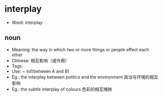 # interplay

- Word: interplay

## noun

- Meaning: the way in which two or more things or people affect each other
- Chinese: 相互影响（或作用）
- Tags: 
- Use: ~ (of/between A and B)
- Eg.: the interplay between politics and the environment 政治与环境的相互影响
- Eg.: the subtle interplay of colours 色彩的相互掩映

